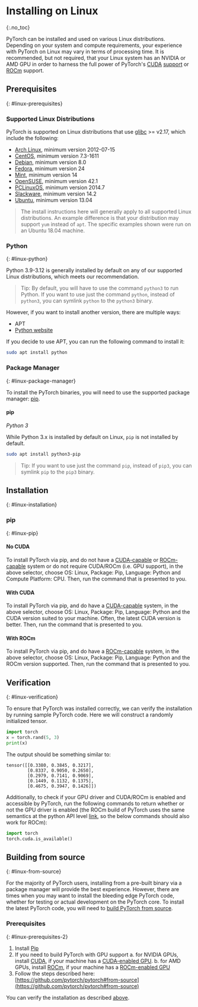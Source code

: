 # Installing on Linux
{:.no_toc}

PyTorch can be installed and used on various Linux distributions. Depending on your system and compute requirements, your experience with PyTorch on Linux may vary in terms of processing time. It is recommended, but not required, that your Linux system has an NVIDIA or AMD GPU in order to harness the full power of PyTorch's [CUDA](https://developer.nvidia.com/cuda-zone) [support](https://pytorch.org/tutorials/beginner/blitz/tensor_tutorial.html?highlight=cuda#cuda-tensors) or [ROCm](https://rocm.docs.amd.com/) support.

## Prerequisites
{: #linux-prerequisites}

### Supported Linux Distributions

PyTorch is supported on Linux distributions that use [glibc](https://www.gnu.org/software/libc/) >= v2.17, which include the following:

* [Arch Linux](https://www.archlinux.org/download/), minimum version 2012-07-15
* [CentOS](https://www.centos.org/download/), minimum version 7.3-1611
* [Debian](https://www.debian.org/distrib/), minimum version 8.0
* [Fedora](https://getfedora.org/), minimum version 24
* [Mint](https://linuxmint.com/download.php), minimum version 14
* [OpenSUSE](https://software.opensuse.org/), minimum version 42.1
* [PCLinuxOS](https://www.pclinuxos.com/), minimum version 2014.7
* [Slackware](http://www.slackware.com/getslack/), minimum version 14.2
* [Ubuntu](https://www.ubuntu.com/download/desktop), minimum version 13.04

> The install instructions here will generally apply to all supported Linux distributions. An example difference is that your distribution may support `yum` instead of `apt`. The specific examples shown were run on an Ubuntu 18.04 machine.

### Python
{: #linux-python}

Python 3.9-3.12 is generally installed by default on any of our supported Linux distributions, which meets our recommendation.

> Tip: By default, you will have to use the command `python3` to run Python. If you want to use just the command `python`, instead of `python3`, you can symlink `python` to the `python3` binary.

However, if you want to install another version, there are multiple ways:

* APT
* [Python website](https://www.python.org/downloads/mac-osx/)

If you decide to use APT, you can run the following command to install it:

```bash
sudo apt install python
```

### Package Manager
{: #linux-package-manager}

To install the PyTorch binaries, you will need to use the supported package manager: [pip](https://pypi.org/project/pip/).
#### pip

*Python 3*

While Python 3.x is installed by default on Linux, `pip` is not installed by default.

```bash
sudo apt install python3-pip
```

> Tip: If you want to use just the command  `pip`, instead of `pip3`, you can symlink `pip` to the `pip3` binary.

## Installation
{: #linux-installation}

### pip
{: #linux-pip}

#### No CUDA

To install PyTorch via pip, and do not have a [CUDA-capable](https://developer.nvidia.com/cuda-zone) or [ROCm-capable](https://rocm.docs.amd.com/) system or do not require CUDA/ROCm (i.e. GPU support), in the above selector, choose OS: Linux, Package: Pip, Language: Python and Compute Platform: CPU.
Then, run the command that is presented to you.

#### With CUDA

To install PyTorch via pip, and do have a [CUDA-capable](https://developer.nvidia.com/cuda-zone) system, in the above selector, choose OS: Linux, Package: Pip, Language: Python and the CUDA version suited to your machine. Often, the latest CUDA version is better.
Then, run the command that is presented to you.

#### With ROCm

To install PyTorch via pip, and do have a [ROCm-capable](https://rocm.docs.amd.com/) system, in the above selector, choose OS: Linux, Package: Pip, Language: Python and the ROCm version supported.
Then, run the command that is presented to you.

## Verification
{: #linux-verification}

To ensure that PyTorch was installed correctly, we can verify the installation by running sample PyTorch code. Here we will construct a randomly initialized tensor.


```python
import torch
x = torch.rand(5, 3)
print(x)
```

The output should be something similar to:

```
tensor([[0.3380, 0.3845, 0.3217],
        [0.8337, 0.9050, 0.2650],
        [0.2979, 0.7141, 0.9069],
        [0.1449, 0.1132, 0.1375],
        [0.4675, 0.3947, 0.1426]])
```

Additionally, to check if your GPU driver and CUDA/ROCm is enabled and accessible by PyTorch, run the following commands to return whether or not the GPU driver is enabled (the ROCm build of PyTorch uses the same semantics at the python API level [link](https://github.com/pytorch/pytorch/blob/master/docs/source/notes/hip.rst#hip-interfaces-reuse-the-cuda-interfaces), so the below commands should also work for ROCm):

```python
import torch
torch.cuda.is_available()
```

## Building from source
{: #linux-from-source}

For the majority of PyTorch users, installing from a pre-built binary via a package manager will provide the best experience. However, there are times when you may want to install the bleeding edge PyTorch code, whether for testing or actual development on the PyTorch core. To install the latest PyTorch code, you will need to [build PyTorch from source](https://github.com/pytorch/pytorch#from-source).

### Prerequisites
{: #linux-prerequisites-2}

1. Install [Pip](#pip)
2. If you need to build PyTorch with GPU support
   a. for NVIDIA GPUs, install [CUDA](https://developer.nvidia.com/cuda-downloads), if your machine has a [CUDA-enabled GPU](https://developer.nvidia.com/cuda-gpus).
   b. for AMD GPUs, install [ROCm](https://rocm.docs.amd.com/), if your machine has a [ROCm-enabled GPU](https://rocm.docs.amd.com/)
3. Follow the steps described here: [https://github.com/pytorch/pytorch#from-source](https://github.com/pytorch/pytorch#from-source)

You can verify the installation as described [above](#linux-verification).
